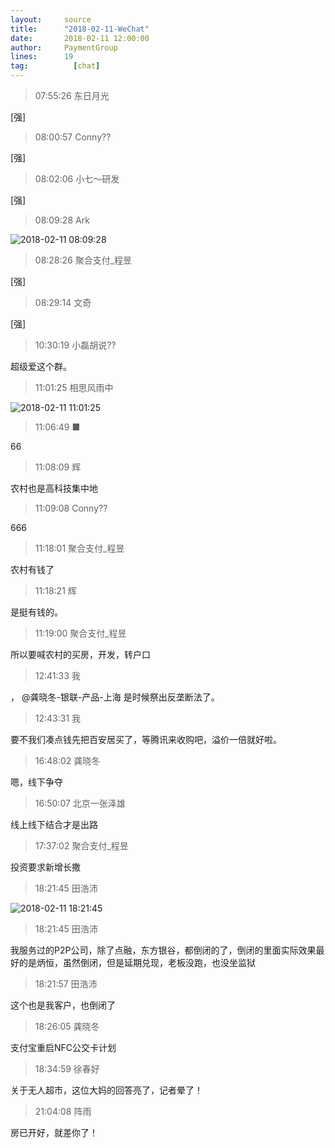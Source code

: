 ```yaml
---
layout:     source 
title:      "2018-02-11-WeChat"
date:       2018-02-11 12:00:00
author:     PaymentGroup
lines:      19 
tag:		  [chat]
---
```

> 07:55:26  东日月光  
   
[强]  
   
> 08:00:57  Conny??  
   
[强]  
   
> 08:02:06  小七～研发  
   
[强]  
   
> 08:09:28  Ark  
   
![2018-02-11 08:09:28](http://static.cocolian.org/img/20180211_080928.png) 
   
> 08:28:26  聚合支付_程昱  
   
[强]  
   
> 08:29:14  文奇  
   
[强]  
   
> 10:30:19  小磊胡说??  
   
超级爱这个群。  
   
> 11:01:25  相思风雨中  
   
![2018-02-11 11:01:25](http://static.cocolian.org/img/20180211_110125.png) 
   
> 11:06:49  ■  
   
66  
   
> 11:08:09  辉  
   
农村也是高科技集中地  
   
> 11:09:08  Conny??  
   
666  
   
> 11:18:01  聚合支付_程昱  
   
农村有钱了  
   
> 11:18:21  辉  
   
是挺有钱的。  
   
> 11:19:00  聚合支付_程昱  
   
所以要喊农村的买房，开发，转户口  
   
> 12:41:33  我  
   
， @龚晓冬-银联-产品-上海  是时候祭出反垄断法了。   
   
> 12:43:31  我  
   
要不我们凑点钱先把百安居买了，等腾讯来收购吧，溢价一倍就好啦。   
   
> 16:48:02  龚晓冬  
   
嗯，线下争夺  
   
> 16:50:07  北京一张泽雄  
   
线上线下结合才是出路  
   
> 17:37:02  聚合支付_程昱  
   
投资要求新增长撒  
   
> 18:21:45  田浩沛  
   
![2018-02-11 18:21:45](http://static.cocolian.org/img/20180211_182145.png) 
   
> 18:21:45  田浩沛  
   
我服务过的P2P公司，除了点融，东方银谷，都倒闭的了，倒闭的里面实际效果最好的是炳恒，虽然倒闭，但是延期兑现，老板没跑，也没坐监狱  
   
> 18:21:57  田浩沛  
   
这个也是我客户，也倒闭了  
   
> 18:26:05  龚晓冬  
   
支付宝重启NFC公交卡计划  
   
> 18:34:59  徐春好  
   
关于无人超市，这位大妈的回答亮了，记者晕了！  
   
> 21:04:08  阵雨  
   
房已开好，就差你了！  
   
